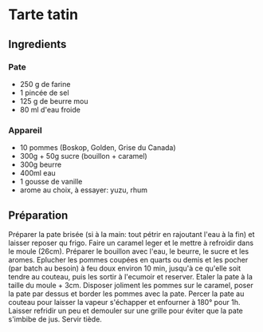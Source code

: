 # Tarte tatin

## Ingredients

### Pate

- 250 g de farine
- 1 pincée de sel
- 125 g de beurre mou
- 80 ml d'eau froide

### Appareil

- 10 pommes (Boskop, Golden, Grise du Canada)
- 300g + 50g sucre (bouillon + caramel)
- 300g beurre
- 400ml eau
- 1 gousse de vanille
- arome au choix, à essayer: yuzu, rhum

## Préparation

Préparer la pate brisée (si à la main: tout pétrir en rajoutant l'eau à la fin) et laisser reposer qu frigo.
Faire un caramel leger et le mettre à refroidir dans le moule (26cm).
Préparer le bouillon avec l'eau, le beurre, le sucre et les aromes.
Eplucher les pommes coupées en quarts ou demis et les pocher (par batch au besoin) à feu doux environ 10 min, jusqu'à ce qu'elle soit tendre au couteau, puis les sortir à l'ecumoir et reserver.
Etaler la pate à la taille du moule + 3cm. Disposer joliment les pommes sur le caramel, poser la pate par dessus et border les pommes avec la pate.
Percer la pate au couteau pour laisser la vapeur s'échapper et enfourner à 180° pour 1h.
Laisser refridir un peu et demouler sur une grille pour éviter que la pate s'imbibe de jus. 
Servir tiède.
